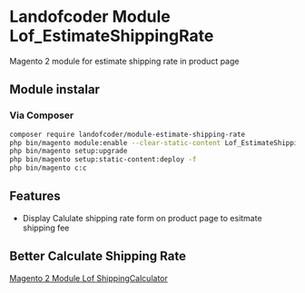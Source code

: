 # Landofcoder Module Lof_EstimateShippingRate
Magento 2 module for estimate shipping rate in product page
## Module instalar
### Via Composer

```sh
composer require landofcoder/module-estimate-shipping-rate
php bin/magento module:enable --clear-static-content Lof_EstimateShippingRate
php bin/magento setup:upgrade
php bin/magento setup:static-content:deploy -f
php bin/magento c:c
```
## Features
* Display Calulate shipping rate form on product page to esitmate shipping fee

## Better Calculate Shipping Rate

[Magento 2 Module Lof ShippingCalculator](https://github.com/landofcoder/module-shipping-cost-calculator)
